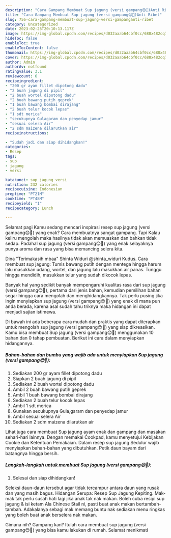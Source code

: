 ```yaml
---
description: "Cara Gampang Membuat Sup jagung (versi gampang😊🙈)Anti Ribet"
title: "Cara Gampang Membuat Sup jagung (versi gampang😊🙈)Anti Ribet"
slug: 756-cara-gampang-membuat-sup-jagung-versi-gampanganti-ribet
category: Uncategorized
date: 2023-02-25T20:10:13.117Z
image: https://img-global.cpcdn.com/recipes/d032aaab64cbf0cc/680x482cq70/sup-jagung-versi-gampang-foto-resep-utama.jpg
hideToc: false
enableToc: true
enableTocContent: false
thumbnail: https://img-global.cpcdn.com/recipes/d032aaab64cbf0cc/680x482cq70/sup-jagung-versi-gampang-foto-resep-utama.jpg
cover: https://img-global.cpcdn.com/recipes/d032aaab64cbf0cc/680x482cq70/sup-jagung-versi-gampang-foto-resep-utama.jpg
author: Admin
authorAv: notfound
ratingvalue: 3.1
reviewcount: 6
recipeingredient:
- "200 gr ayam fillet dipotong dadu"
- "2 buah jagung di pipil"
- "2 buah wortel dipotong dadu"
- "2 buah bawang putih geprek"
- "1 buah bawang bombai dirajang"
- "2 buah telur kocok lepas"
- "1 sdt merica"
- "secukupnya Gulagaram dan penyedap jamur"
- "sesuai selera Air"
- "2 sdm maizena dilarutkan air"
recipeinstructions:

- "Sudah jadi dan siap dihidangkan!"
categories:
- Resep
tags:
- sup
- jagung
- versi

katakunci: sup jagung versi 
nutrition: 232 calories
recipecuisine: Indonesian
preptime: "PT21M"
cooktime: "PT48M"
recipeyield: "1"
recipecategory: Lunch

---
```



Selamat pagi Kamu sedang mencari inspirasi resep sup jagung (versi gampang😊🙈) yang enak? Cara membuatnya sangat gampang. Tapi Kalau keliru mengolah maka hasilnya tidak akan memuaskan dan bahkan tidak sedap. Padahal sup jagung (versi gampang😊🙈) yang enak selayaknya punya aroma dan rasa yang bisa memancing selera kita.


Dina &#34;Terimakasih mbaa&#34; Shinta Widuri @shinta_widuri Kudus. Cara membuat sup jagung: Tumis bawang putih dengan mentega hingga harum lalu masukkan udang, wortel, dan jagung lalu masukkan air panas. Tunggu hingga mendidih, masukkan telur yang sudah dikocok lepas.

Banyak hal yang sedikit banyak mempengaruhi kualitas rasa dari sup jagung (versi gampang😊🙈), pertama dari jenis bahan, kemudian pemilihan bahan segar hingga cara mengolah dan menghidangkannya. Tak perlu pusing jika ingin menyiapkan sup jagung (versi gampang😊🙈) yang enak di mana pun anda berada, karena asal sudah tahu triknya maka hidangan ini dapat menjadi sajian istimewa.


Di bawah ini ada beberapa cara mudah dan praktis yang dapat diterapkan untuk mengolah sup jagung (versi gampang😊🙈) yang siap dikreasikan. Kamu bisa membuat Sup jagung (versi gampang😊🙈) menggunakan 10 bahan dan 0 tahap pembuatan. Berikut ini cara dalam menyiapkan hidangannya.

<!--inarticleads1-->

##### Bahan-bahan dan bumbu yang wajib ada untuk menyiapkan Sup jagung (versi gampang😊🙈):

1. Sediakan 200 gr ayam fillet dipotong dadu
1. Siapkan 2 buah jagung di pipil
1. Sediakan 2 buah wortel dipotong dadu
1. Ambil 2 buah bawang putih geprek
1. Ambil 1 buah bawang bombai dirajang
1. Sediakan 2 buah telur kocok lepas
1. Ambil 1 sdt merica
1. Gunakan secukupnya Gula,garam dan penyedap jamur
1. Ambil sesuai selera Air
1. Sediakan 2 sdm maizena dilarutkan air


Lihat juga cara membuat Sup jagung ayam enak dan gampang dan masakan sehari-hari lainnya. Dengan memakai Cookpad, kamu menyetujui Kebijakan Cookie dan Ketentuan Pemakaian. Dalam resep sup jagung Sedulur wajib menyiapkan bahan-bahan yang dibutuhkan. Petik daun bayam dari batangnya hingga bersih. 

<!--inarticleads2-->

##### Langkah-langkah untuk membuat Sup jagung (versi gampang😊🙈):


1. Selesai dan siap dihidangkan!

Seleksi daun-daun tersebut agar tidak tercampur antara daun yang rusak dan yang masih bagus. Hidangan Serupa: Resep Sup Jagung Kepiting. Mak-mak tak perlu susah hati lagi jika anak tak nak makan. Boleh cuba resipi sup jagung &amp; isi ketam Ala Chinese Stail ni, pasti buat anak makan bertambah-tambah. Adakalanya sebagi mak memang buntu nak sediakan menu ringkas yang boleh buat anak berselera nak makan. 

Gimana nih? Gampang kan? Itulah cara membuat sup jagung (versi gampang😊🙈) yang bisa kamu lakukan di rumah. Selamat menikmati
